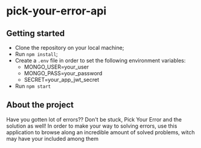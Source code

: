 # pick-your-error-api

## Getting started

- Clone the repository on your local machine;
- Run `npm install`;
- Create a `.env` file in order to set the following environment variables:
  - MONGO_USER=your_user
  - MONGO_PASS=your_password
  - SECRET=your_app_jwt_secret
- Run `npm start`

## About the project

Have you gotten lot of errors?? Don't be stuck, Pick Your Error and the solution as well! In order to make your way to solving errors, use this application to browse along an incredible amount of solved problems, witch may have your included among them
